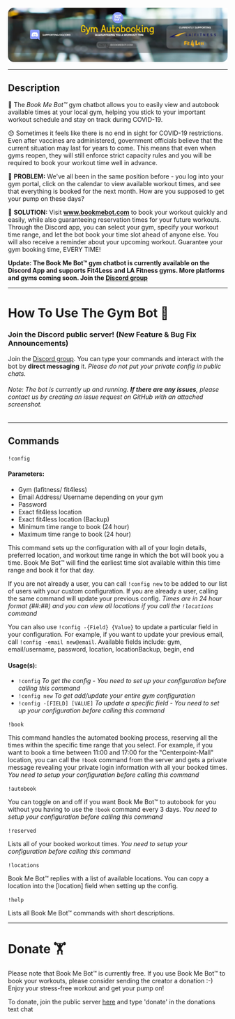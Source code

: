 [![Gym-Booking-Discord-Bot](images/readme-image.png)](https://bookmebot.com/)

*  *  *  *  *

## Description
🤖 The *Book Me Bot™* gym chatbot allows you to easily view and autobook available times at your local gym, helping you stick to your important workout schedule and stay on track during COVID-19.

😞 Sometimes it feels like there is no end in sight for COVID-19 restrictions. Even after vaccines are administered, government officials believe that the current situation may last for years to come. This means that even when gyms reopen, they will still enforce strict capacity rules and you will be required to book your workout time well in advance.

📅 **PROBLEM:**
We've all been in the same position before - you log into your gym portal, click on the calendar to view available workout times, and see that everything is booked for the next month. How are you supposed to get your pump on these days?

🚀 **SOLUTION:**
Visit **www.bookmebot.com** to book your workout quickly and easily, while also guaranteeing reservation times for your future workouts. Through the Discord app, you can select your gym, specify your workout time range, and let the bot book your time slot ahead of anyone else. You will also receive a reminder about your upcoming workout. Guarantee your gym booking time, EVERY TIME!

**Update: The Book Me Bot™ gym chatbot is currently available on the Discord App and supports Fit4Less and LA Fitness gyms. More platforms and gyms coming soon. Join the [Discord group](https://discord.gg/cDExME6fV5)**

*  *  *  *  *

# How To Use The Gym Bot 💪 

### Join the Discord public server! (New Feature & Bug Fix Announcements)
Join the [Discord group](https://discord.gg/cDExME6fV5). You can type your commands and interact with the bot by **direct messaging** it.
*Please do not put your private config in public chats.*

###### *Note*: The bot is currently up and running. **If there are any issues**, please contact us by creating an issue request on GitHub with an attached screenshot.


*  *  *  *  *

## Commands
`!config`
#### Parameters:
- Gym (lafitness/ fit4less)
- Email Address/ Username depending on your gym
- Password
- Exact fit4less location
- Exact fit4less location (Backup)
- Minimum time range to book (24 hour)
- Maximum time range to book (24 hour)

This command sets up the configuration with all of your login details, preferred location, and workout time range in which the bot will book you a time. Book Me Bot™ will find the earliest time slot available within this time range and book it for that day.

If you are not already a user, you can call `!config new` to be added to our list of users with your custom configuration. If you are already a user, calling the same command will update your previous config. *Times are in 24 hour format (##:##) and you can view all locations if you call the `!locations` command*

You can also use `!config -{Field} {Value}` to update a particular field in your configuration. For example, if you want to update your previous email, call `!config -email new@email`. Available fields include: gym, email/username, password, location, locationBackup, begin, end

#### Usage(s):

- `!config` *To get the config - You need to set up your configuration before calling this command*
- `!config new` *To get add/update your entire gym configuration*
- `!config -[FIELD] [VALUE]` *To update a specific field - You need to set up your configuration before calling this command*


`!book` 

This command handles the automated booking process, reserving all the times within the specific time range that you select. For example, if you want to book a time between 11:00 and 17:00 for the "Centerpoint-Mall" location, you can call the `!book` command from the server and gets a private message revealing your private login information with all your booked times. *You need to setup your configuration before calling this command*

`!autobook` 

You can toggle on and off if you want Book Me Bot™ to autobook for you without you having to use the `!book` command every 3 days. *You need to setup your configuration before calling this command*

`!reserved`

Lists all of your booked workout times. *You need to setup your configuration before calling this command*  

`!locations`

Book Me Bot™ replies with a list of available locations. You can copy a location into the [location] field when setting up the config.

`!help`

Lists all Book Me Bot™ commands with short descriptions.

*  *  *  *  *
# Donate 🏋️
Please note that Book Me Bot™ is currently free. If you use Book Me Bot™ to book your workouts, please consider sending the creator a donation :-) Enjoy your stress-free workout and get your pump on! 

To donate, join the public server [here](https://discord.gg/cDExME6fV5) and type 'donate' in the donations text chat
